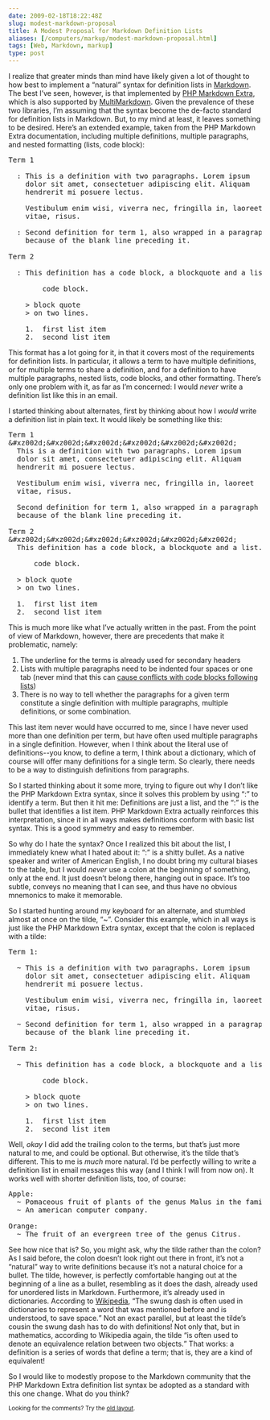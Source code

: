 ```yaml
--- 
date: 2009-02-18T18:22:48Z
slug: modest-markdown-proposal
title: A Modest Proposal for Markdown Definition Lists
aliases: [/computers/markup/modest-markdown-proposal.html]
tags: [Web, Markdown, markup]
type: post
---
```


<p>I realize that greater minds than mind have likely given a lot of thought
to how best to implement a “natural” syntax for definition lists
in <a href="http://daringfireball.net/projects/markdown/" title="Daring Fireball: Markdown">Markdown</a>. The best I’ve seen, however, is that
implemented
by <a href="http://michelf.com/projects/php-markdown/extra/#def-list" title="PHP Markdown Extra: Definition Lists">PHP Markdown Extra</a>, which is
also supported
by <a href="http://fletcherpenney.net/multimarkdown/users_guide/multimarkdown_syntax_guide/#definitionlists" title="MultiMarkdown Syntax Guide: Definition Lists">MultiMarkdown</a>. Given
the prevalence of these two libraries, I’m assuming that the syntax become the
de-facto standard for definition lists in Markdown. But, to my mind at least,
it leaves something to be desired. Here’s an extended example, taken from the
PHP Markdown Extra documentation, including multiple definitions, multiple
paragraphs, and nested formatting (lists, code block):</p>

<pre>
Term 1

  : This is a definition with two paragraphs. Lorem ipsum 
    dolor sit amet, consectetuer adipiscing elit. Aliquam 
    hendrerit mi posuere lectus.

    Vestibulum enim wisi, viverra nec, fringilla in, laoreet
    vitae, risus.

  : Second definition for term 1, also wrapped in a paragraph
    because of the blank line preceding it.

Term 2

  : This definition has a code block, a blockquote and a list.

        code block.

    &gt; block quote
    &gt; on two lines.

    1.  first list item
    2.  second list item
</pre>

<p>This format has a lot going for it, in that it covers most of the
requirements for definition lists. In particular, it allows a term to have
multiple definitions, or for multiple terms to share a definition, and for a
definition to have multiple paragraphs, nested lists, code blocks, and other
formatting. There’s only one problem with it, as far as I’m concerned: I would 
<em>never</em> write a definition list like this in an email.</p>

<p>I started thinking about alternates, first by thinking about how
I <em>would</em> write a definition list in plain text. It would likely be
something like this:</p>

<pre>
Term 1
&#xz002d;&#xz002d;&#xz002d;&#xz002d;&#xz002d;&#xz002d;
  This is a definition with two paragraphs. Lorem ipsum 
  dolor sit amet, consectetuer adipiscing elit. Aliquam 
  hendrerit mi posuere lectus.

  Vestibulum enim wisi, viverra nec, fringilla in, laoreet
  vitae, risus.

  Second definition for term 1, also wrapped in a paragraph
  because of the blank line preceding it.

Term 2
&#xz002d;&#xz002d;&#xz002d;&#xz002d;&#xz002d;&#xz002d;
  This definition has a code block, a blockquote and a list.

      code block.

  &gt; block quote
  &gt; on two lines.

  1.  first list item
  2.  second list item
</pre>

<p>This is much more like what I’ve actually written in the past. From the
point of view of Markdown, however, there are precedents that make it
problematic, namely:</p>

<ol>
  <li>The underline for the terms is already used for secondary headers</li>
  <li>Lists with multiple paragraphs need to be indented four spaces or one
  tab (never mind that this
  can <a href="http://six.pairlist.net/pipermail/markdown-discuss/2009-February/001440.html">cause
  conflicts with code blocks following lists</a>)</li>
  <li>There is no way to tell whether the paragraphs for a given term
  constitute a single definition with multiple paragraphs, multiple
  definitions, or some combination.</li>
</ol>

<p>This last item never would have occurred to me, since I have never used
more than one definition per term, but have often used multiple paragraphs in
a single definition. However, when I think about the literal use of
definitions--you know, to define a term, I think about a dictionary, which of
course will offer many definitions for a single term. So clearly, there needs
to be a way to distinguish definitions from paragraphs.</p>

<p>So I started thinking about it some more, trying to figure out why I don’t
like the PHP Markdown Extra syntax, since it solves this problem by using “:”
to identify a term. But then it hit me: Definitions are just a list, and the
“:” is the bullet that identifies a list item. PHP Markdown Extra actually
reinforces this interpretation, since it in all ways makes definitions conform
with basic list syntax. This is a good symmetry and easy to remember.</p>

<p>So why do I hate the syntax? Once I realized this bit about the list, I
immediately knew what I hated about it: “:” is a shitty bullet. As a native
speaker and writer of American English, I no doubt bring my cultural biases to
the table, but I would <em>never</em> use a colon at the beginning of
something, only at the end. It just doesn’t belong there, hanging out in
space. It’s too subtle, conveys no meaning that I can see, and thus have no
obvious mnemonics to make it memorable.</p>

<p>So I started hunting around my keyboard for an alternate, and stumbled almost
at once on the tilde, “~”. Consider this example, which in all ways is just like
the PHP Markdown Extra syntax, except that the colon is replaced with a tilde:</p>

<pre>
Term 1:

  ~ This is a definition with two paragraphs. Lorem ipsum 
    dolor sit amet, consectetuer adipiscing elit. Aliquam 
    hendrerit mi posuere lectus.

    Vestibulum enim wisi, viverra nec, fringilla in, laoreet
    vitae, risus.

  ~ Second definition for term 1, also wrapped in a paragraph
    because of the blank line preceding it.

Term 2:

  ~ This definition has a code block, a blockquote and a list.

        code block.

    &gt; block quote
    &gt; on two lines.

    1.  first list item
    2.  second list item
</pre>

<p>Well, <em>okay</em> I did add the trailing colon to the terms, but that’s
just more natural to me, and could be optional. But otherwise, it’s the tilde
that’s different. This to me is <em>much</em> more natural. I’d be perfectly
willing to write a definition list in email messages this way (and I think I
will from now on). It works well with shorter definition lists, too, of
course:</p>

<pre>
Apple:
  ~ Pomaceous fruit of plants of the genus Malus in the family Rosaceae.
  ~ An american computer company.

Orange:
  ~ The fruit of an evergreen tree of the genus Citrus.
</pre>

<p>See how nice that is? So, you might ask, why the tilde rather than the
colon? As I said before, the colon doesn’t look right out there in front, it’s
not a “natural” way to write definitions because it’s not a natural choice for
a bullet. The tilde, however, is perfectly comfortable hanging out at the
beginning of a line as a bullet, resembling as it does the dash, already used
for unordered lists in Markdown. Furthermore, it’s already used in
dictionaries. According to <a href="https://en.wikipedia.org/wiki/Tilde" title="Wikipedia:
“Tilde”">Wikipedia</a>, <q cite="https://en.wikipedia.org/wiki/Tilde">The swung dash is often used in dictionaries to represent a word that was mentioned
before and is understood, to save space.</q> Not an exact parallel, but at
least the tilde’s cousin the swung dash has to do with definitions! Not only
that, but in mathematics, according to Wikipedia again, the
tilde <q cite="https://en.wikipedia.org/wiki/Tilde">is often used to denote an
equivalence relation between two objects.</q> That works: a definition is a
series of words that define a term; that is, they are a kind of
equivalent!</p>

<p>So I would like to modestly propose to the Markdown community that the
PHP Markdown Extra definition list syntax be adopted as a standard with this
one change. What do you think?</p>

<p class="past"><small>Looking for the comments? Try the <a rel="nofollow" href="//past.justatheory.com/computers/markup/modest-markdown-proposal.html">old layout</a>.</small></p>


